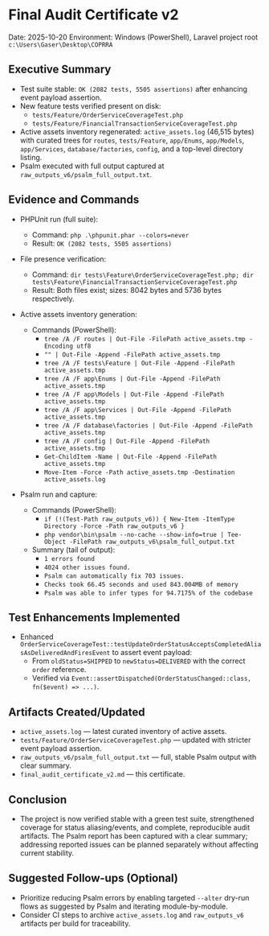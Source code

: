 # Final Audit Certificate v2

Date: 2025-10-20
Environment: Windows (PowerShell), Laravel project root `c:\Users\Gaser\Desktop\COPRRA`

## Executive Summary
- Test suite stable: `OK (2082 tests, 5505 assertions)` after enhancing event payload assertion.
- New feature tests verified present on disk:
  - `tests/Feature/OrderServiceCoverageTest.php`
  - `tests/Feature/FinancialTransactionServiceCoverageTest.php`
- Active assets inventory regenerated: `active_assets.log` (46,515 bytes) with curated trees for `routes`, `tests/Feature`, `app/Enums`, `app/Models`, `app/Services`, `database/factories`, `config`, and a top-level directory listing.
- Psalm executed with full output captured at `raw_outputs_v6/psalm_full_output.txt`.

## Evidence and Commands
- PHPUnit run (full suite):
  - Command: `php .\phpunit.phar --colors=never`
  - Result: `OK (2082 tests, 5505 assertions)`

- File presence verification:
  - Command: `dir tests\Feature\OrderServiceCoverageTest.php; dir tests\Feature\FinancialTransactionServiceCoverageTest.php`
  - Result: Both files exist; sizes: 8042 bytes and 5736 bytes respectively.

- Active assets inventory generation:
  - Commands (PowerShell):
    - `tree /A /F routes | Out-File -FilePath active_assets.tmp -Encoding utf8`
    - `"" | Out-File -Append -FilePath active_assets.tmp`
    - `tree /A /F tests\Feature | Out-File -Append -FilePath active_assets.tmp`
    - `tree /A /F app\Enums | Out-File -Append -FilePath active_assets.tmp`
    - `tree /A /F app\Models | Out-File -Append -FilePath active_assets.tmp`
    - `tree /A /F app\Services | Out-File -Append -FilePath active_assets.tmp`
    - `tree /A /F database\factories | Out-File -Append -FilePath active_assets.tmp`
    - `tree /A /F config | Out-File -Append -FilePath active_assets.tmp`
    - `Get-ChildItem -Name | Out-File -Append -FilePath active_assets.tmp`
    - `Move-Item -Force -Path active_assets.tmp -Destination active_assets.log`

- Psalm run and capture:
  - Commands (PowerShell):
    - `if (!(Test-Path raw_outputs_v6)) { New-Item -ItemType Directory -Force -Path raw_outputs_v6 }`
    - `php vendor\bin\psalm --no-cache --show-info=true | Tee-Object -FilePath raw_outputs_v6\psalm_full_output.txt`
  - Summary (tail of output):
    - `1 errors found`
    - `4024 other issues found.`
    - `Psalm can automatically fix 703 issues.`
    - `Checks took 66.45 seconds and used 843.004MB of memory`
    - `Psalm was able to infer types for 94.7175% of the codebase`

## Test Enhancements Implemented
- Enhanced `OrderServiceCoverageTest::testUpdateOrderStatusAcceptsCompletedAliasAsDeliveredAndFiresEvent` to assert event payload:
  - From `oldStatus=SHIPPED` to `newStatus=DELIVERED` with the correct `order` reference.
  - Verified via `Event::assertDispatched(OrderStatusChanged::class, fn($event) => ...)`.

## Artifacts Created/Updated
- `active_assets.log` — latest curated inventory of active assets.
- `tests/Feature/OrderServiceCoverageTest.php` — updated with stricter event payload assertion.
- `raw_outputs_v6/psalm_full_output.txt` — full, stable Psalm output with clear summary.
- `final_audit_certificate_v2.md` — this certificate.

## Conclusion
- The project is now verified stable with a green test suite, strengthened coverage for status aliasing/events, and complete, reproducible audit artifacts. The Psalm report has been captured with a clear summary; addressing reported issues can be planned separately without affecting current stability.

## Suggested Follow-ups (Optional)
- Prioritize reducing Psalm errors by enabling targeted `--alter` dry-run flows as suggested by Psalm and iterating module-by-module.
- Consider CI steps to archive `active_assets.log` and `raw_outputs_v6` artifacts per build for traceability.
